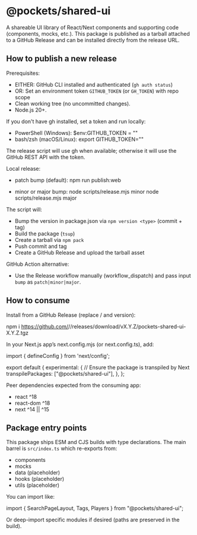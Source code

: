 # @pockets/shared-ui

A shareable UI library of React/Next components and supporting code (components, mocks, etc.). This package is published as a tarball attached to a GitHub Release and can be installed directly from the release URL.

## How to publish a new release

Prerequisites:
- EITHER: GitHub CLI installed and authenticated (`gh auth status`)
- OR: Set an environment token `GITHUB_TOKEN` (or `GH_TOKEN`) with repo scope
- Clean working tree (no uncommitted changes).
- Node.js 20+.

If you don't have gh installed, set a token and run locally:
- PowerShell (Windows):  $env:GITHUB_TOKEN = "<your-token>"
- bash/zsh (macOS/Linux): export GITHUB_TOKEN="<your-token>"

The release script will use gh when available; otherwise it will use the GitHub REST API with the token.

Local release:

- patch bump (default):
  npm run publish:web

- minor or major bump:
  node scripts/release.mjs minor
  node scripts/release.mjs major

The script will:
- Bump the version in package.json via `npm version <type>` (commit + tag)
- Build the package (`tsup`)
- Create a tarball via `npm pack`
- Push commit and tag
- Create a GitHub Release and upload the tarball asset

GitHub Action alternative:
- Use the Release workflow manually (workflow_dispatch) and pass input `bump` as `patch|minor|major`.

## How to consume

Install from a GitHub Release (replace <ORG>/<REPO> and version):

  npm i https://github.com/<ORG>/<REPO>/releases/download/vX.Y.Z/pockets-shared-ui-X.Y.Z.tgz

In your Next.js app’s next.config.mjs (or next.config.ts), add:

  import { defineConfig } from 'next/config';

  export default {
    experimental: {
      // Ensure the package is transpiled by Next
      transpilePackages: ["@pockets/shared-ui"],
    },
  };

Peer dependencies expected from the consuming app:
- react ^18
- react-dom ^18
- next ^14 || ^15

## Package entry points

This package ships ESM and CJS builds with type declarations. The main barrel is `src/index.ts` which re-exports from:
- components
- mocks
- data (placeholder)
- hooks (placeholder)
- utils (placeholder)

You can import like:

  import { SearchPageLayout, Tags, Players } from "@pockets/shared-ui";

Or deep-import specific modules if desired (paths are preserved in the build).
